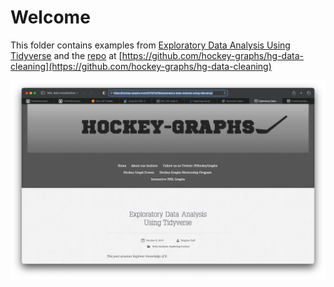 # Welcome

This folder contains examples from [Exploratory Data Analysis Using Tidyverse](https://hockey-graphs.com/2019/10/08/exploratory-data-analysis-using-tidyverse/) and the [repo](https://github.com/hockey-graphs/hg-data-cleaning) at [https://github.com/hockey-graphs/hg-data-cleaning](https://github.com/hockey-graphs/hg-data-cleaning)

![assets/welcome.png](assets/welcome.png)
